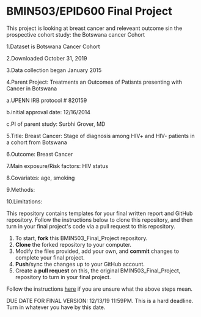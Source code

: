 # BMIN503/EPID600 Final Project

This project is looking at breast cancer and releveant outcome sin the prospective cohort study: the Botswana cancer Cohort

1.Dataset is Botswana Cancer Cohort

2.Downloaded October 31, 2019

3.Data collection began January 2015

4.Parent Project: Treatments an Outcomes of Patisnts presenting with Cancer in Botswana

 a.UPENN IRB protocol # 820159

 b.initial approval date: 12/16/2014

 c.PI of parent study: Surbhi Grover, MD

5.Title: Breast Cancer: Stage of diagnosis among HIV+ and HIV- patients in a cohort from Botswana

6.Outcome: Breast Cancer

7.Main exposure/Risk factors: HIV status

8.Covariates: age, smoking

9.Methods: 

10.Limitations:


This repository contains templates for your final written report and GitHub repository. Follow the instructions below to clone this repository, and then turn in your final project's code via a pull request to this repository.

1. To start, **fork** this BMIN503_Final_Project repository.
1. **Clone** the forked repository to your computer.
1. Modify the files provided, add your own, and **commit** changes to complete your final project.
1. **Push**/sync the changes up to your GitHub account.
1. Create a **pull request** on this, the original BMIN503_Final_Project, repository to turn in your final project.

Follow the instructions [here][forking] if you are unsure what the above steps mean.

DUE DATE FOR FINAL VERSION: 12/13/19 11:59PM. This is a hard deadline. Turn in whatever you have by this date.


<!-- Links -->
[forking]: https://guides.github.com/activities/forking/



